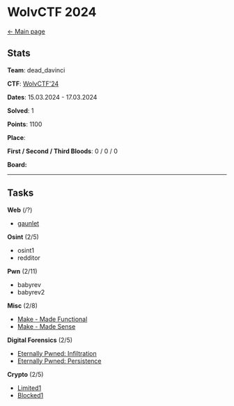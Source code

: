 # WolvCTF 2024

[<- Main page](../../)
## Stats

**Team**:  dead_davinci

**CTF**: [WolvCTF'24](https://ctftime.org/event/2240/)

**Dates**: 15.03.2024 - 17.03.2024

**Solved**: 1

**Points**: 1100

**Place**: 

**First / Second / Third Bloods**: 0 / 0 / 0

**Board:**


---
## Tasks

**Web** (/?)
- [gaunlet](web/gaunlet)

**Osint** (2/5)
- osint1
- redditor

**Pwn** (2/11)
- babyrev
- babyrev2

**Misc** (2/8) 
- [Make - Made Functional](misc/make-madefunctional/)
- [Make - Made Sense](misc/make-madesense/)

**Digital Forensics** (2/5)
- [Eternally Pwned: Infiltration](fore/eternally-pwned-infiltration/)
- [Eternally Pwned: Persistence](fore/eternally-pwned-persistence/)

**Crypto** (2/5)
- [Limited1](crypto/limited1/)
- [Blocked1](crypto/blocked1/)

